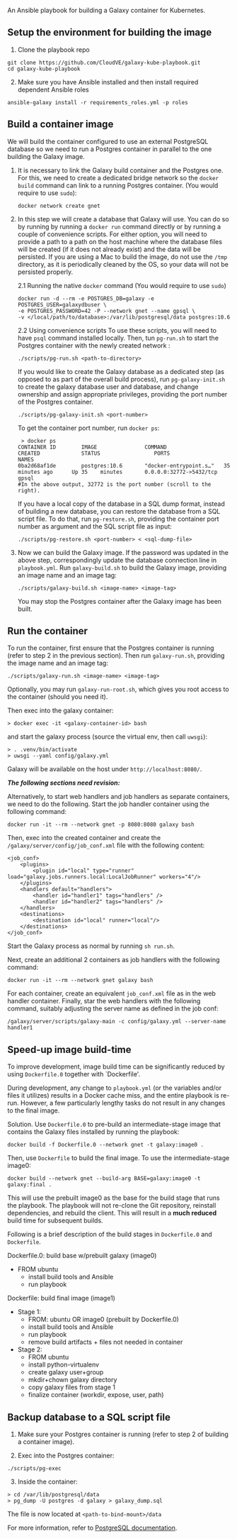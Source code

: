 An Ansible playbook for building a Galaxy container for Kubernetes.

## Setup the environment for building the image
1. Clone the playbook repo
```
git clone https://github.com/CloudVE/galaxy-kube-playbook.git
cd galaxy-kube-playbook
```

2. Make sure you have Ansible installed and then install required dependent
Ansible roles
```
ansible-galaxy install -r requirements_roles.yml -p roles
```

## Build a container image
We will build the container configured to use an external PostgreSQL database
so we need to run a Postgres container in parallel to the one building the
Galaxy image.

1. It is necessary to link the Galaxy build container and the Postgres one. For
   this, we need to create a dedicated bridge network so the `docker build`
   command can link to a running Postgres container. (You would require to use `sudo`):
    ```
   docker network create gnet
   ```

2. In this step we will create a database that Galaxy will use. You can do so by
   running by running a `docker run` command directly or by running a couple of
   convenience scripts. For either option, you will need to provide a path to a
   path on the host machine where the database files will be created (if it does
   not already exist) and the data will be persisted. If you are using a Mac to
   build the image, do not use the `/tmp` directory, as it is periodically
   cleaned by the OS, so your data will not be persisted properly.

   2.1 Running the native `docker` command (You would require to use `sudo`)
   ```
   docker run -d --rm -e POSTGRES_DB=galaxy -e POSTGRES_USER=galaxydbuser \
   -e POSTGRES_PASSWORD=42 -P --network gnet --name gpsql \
   -v </local/path/to/database>:/var/lib/postgresql/data postgres:10.6
   ```

   2.2 Using convenience scripts
   To use these scripts, you will need to have `psql` command installed locally.
   Then, tun `pg-run.sh` to start the Postgres container with the newly created
   network :
   ```
   ./scripts/pg-run.sh <path-to-directory>
   ```

   If you would like to create the Galaxy database as a dedicated step (as
   opposed to as part of the overall build process), run `pg-galaxy-init.sh` to create
   the galaxy database user and database, and change ownership and assign
   appropriate privileges, providing the port number of the Postgres container.
   ```
   ./scripts/pg-galaxy-init.sh <port-number>
   ```
   To get the container port number, run `docker ps`:
   ```
    > docker ps
   CONTAINER ID        IMAGE               COMMAND                  CREATED             STATUS                 PORTS                     NAMES
   0ba2d68af1de        postgres:10.6       "docker-entrypoint.s…"   35 minutes ago      Up 35    minutes       0.0.0.0:32772->5432/tcp   gpsql
   #In the above output, 32772 is the port number (scroll to the right).
   ```

   If you have a local copy of the database in a SQL dump format, instead of
   building a new database, you can restore the database from a SQL script file.
   To do that, run `pg-restore.sh`, providing the container port number as
   argument and the SQL script file as input:
   ```
   ./scripts/pg-restore.sh <port-number> < <sql-dump-file>
   ```

3. Now we can build the Galaxy image. If the password was updated in the above
   step, correspondingly update the database connection line in `playbook.yml`.
   Run `galaxy-build.sh` to build the Galaxy image, providing an image name and
   an image tag:
   ```
   ./scripts/galaxy-build.sh <image-name> <image-tag>
   ```

   You may stop the Postgres container after the Galaxy image has been built.

## Run the container
To run the container, first ensure that the Postgres container is
running (refer to step 2 in the previous section). Then run `galaxy-run.sh`,
providing the image name and an image tag:
```
./scripts/galaxy-run.sh <image-name> <image-tag>
```

Optionally, you may run `galaxy-run-root.sh`, which gives you root access to the
container (should you need it).

Then exec into the galaxy container:
```
> docker exec -it <galaxy-container-id> bash
```
and start the galaxy process (source the virtual env, then call `uwsgi`):
```
> . .venv/bin/activate
> uwsgi --yaml config/galaxy.yml
```

Galaxy will be available on the host under `http://localhost:8080/`.

***The following sections need revision:***

Alternatively, to start web handlers and job handlers as separate containers,
we need to do the following.
Start the job handler container using the following command:
```
docker run -it --rm --network gnet -p 8080:8080 galaxy bash
```

Then, exec into the created container and create the
`/galaxy/server/config/job_conf.xml` file with the following content:

```
<job_conf>
    <plugins>
        <plugin id="local" type="runner" load="galaxy.jobs.runners.local:LocalJobRunner" workers="4"/>
    </plugins>
    <handlers default="handlers">
        <handler id="handler1" tags="handlers" />
        <handler id="handler2" tags="handlers" />
    </handlers>
    <destinations>
        <destination id="local" runner="local"/>
    </destinations>
</job_conf>
```

Start the Galaxy process as normal by running `sh run.sh`.

Next, create an additional 2 containers as job handlers with the following
command:

```
docker run -it --rm --network gnet galaxy bash
```

For each container, create an equivalent `job_conf.xml` file as in the web
handler container. Finally, star the web handlers with the following command,
suitably adjusting the server name as defined in the job conf:

```
/galaxy/server/scripts/galaxy-main -c config/galaxy.yml --server-name handler1
```

## Speed-up image build-time

To improve development, image build time can be significantly reduced by using
`Dockerfile.0` together with `Dockerfile'.

During development, any change to `playbook.yml` (or the variables and/or files
it utilizes) results in a Docker cache miss, and the entire playbook is re-run.
However, a few particularly lengthy tasks do not result in any changes to the
final image.

Solution. Use `Dockerfile.0` to pre-build an intermediate-stage image that
contains the Galaxy files installed by running the playbook:

`docker build -f Dockerfile.0 --network gnet -t galaxy:image0 .`

Then, use `Dockerfile` to build the final image. To use the intermediate-stage
image0:

`docker build --network gnet --build-arg BASE=galaxy:image0 -t galaxy:final .`

This will use the prebuilt image0 as the base for the build stage that runs the
playbook. The playbook will not re-clone the Git repository, reinstall
dependencies, and rebuild the client. This will result in a **much reduced**
build time for subsequent builds.

Following is a brief description of the build stages in `Dockerfile.0` and
`Dockerfile`.

Dockerfile.0: build base w/prebuilt galaxy (image0)
- FROM ubuntu
    - install build tools and Ansible
    - run playbook

Dockerfile: build final image (image1)
- Stage 1:
    - FROM: ubuntu OR image0 (prebuilt by Dockerfile.0)
    - install build tools and Ansible
    - run playbook
    - remove build artifacts + files not needed in container
- Stage 2:
    - FROM ubuntu
    - install python-virtualenv
    - create galaxy user+group
    - mkdir+chown galaxy directory
    - copy galaxy files from stage 1
    - finalize container (workdir, expose, user, path)

## Backup database to a SQL script file

1. Make sure your Postgres container is running (refer to step 2 of building a
   container image).

2. Exec into the Postgres container:
```
./scripts/pg-exec
```

3. Inside the container:
```
> cd /var/lib/postgresql/data
> pg_dump -U postgres -d galaxy > galaxy_dump.sql
```
The file is now located at `<path-to-bind-mount>/data`

For more information, refer to
[PostgreSQL documentation](https://www.postgresql.org/docs/10/app-pgdump.html).
